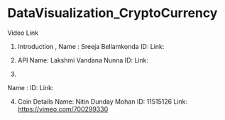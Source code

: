 # DataVisualization_CryptoCurrency

Video Link 

1. Introduction , 
Name : Sreeja Bellamkonda
ID: 
Link:

2. API 
Name: Lakshmi Vandana Nunna
ID: 
Link:

3.
Name : 
ID: 
Link:

4. Coin Details
Name: Nitin Dunday Mohan
ID: 11515126
Link: https://vimeo.com/700299330
